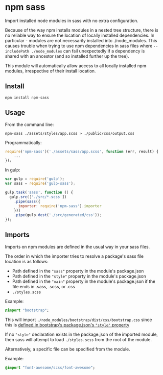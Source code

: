 # npm sass

Import installed node modules in sass with no extra configuration.

Because of the way npm installs modules in a nested tree structure, there is no reliable way to ensure the location of locally installed dependencies. In particular - modules are not necessarily installed into ./node_modules. This causes trouble when trying to use npm dependencies in sass files where `--includePath ./node_modules` can fail unexpectedly if a dependency is shared with an ancestor (and so installed further up the tree).

This module will automatically allow access to all locally installed npm modules, irrespective of their install location.

## Install

```
npm install npm-sass
```

## Usage

From the command line:

```
npm-sass ./assets/styles/app.scss > ./public/css/output.css
```

Programmatically:

```javascript
require('npm-sass')('./assets/sass/app.scss', function (err, result) {
    ...
});
```

In gulp:

```javascript
var gulp = require('gulp');
var sass = require('gulp-sass');

gulp.task('sass', function () {
  gulp.src(['./src/*.scss'])
    .pipe(sass({
      importer: require('npm-sass').importer
    }))
    .pipe(gulp.dest('./src/generated/css'));
});
```

## Imports

Imports on npm modules are defined in the usual way in your sass files.

The order in which the importer tries to resolve a package's sass file location is as follows:

 - Path defined in the `"sass"` property in the module's package.json
 - Path defined in the `"style"` property in the module's package.json
 - Path defined in the `"main"` property in the module's package.json if the file ends in .sass, .scss, or .css
 - `./styles.scss`

Example:

```sass
@import "bootstrap";
```

This will import `./node_modules/bootstrap/dist/css/bootstrap.css` since this is [defined in bootstrap's package.json's `"style"` property](https://github.com/twbs/bootstrap/blob/master/package.json#L21)

If no `"style"` declaration exists in the package.json of the imported module, then sass will attempt to load `./styles.scss` from the root of the module.

Alternatively, a specific file can be specified from the module.

Example:

```sass
@import "font-awesome/scss/font-awesome";
```

